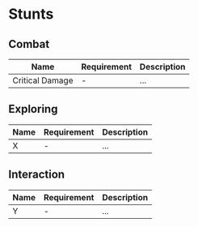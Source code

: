 # Stunts

## Combat

| Name            | Requirement | Description |
|-----------------|-------------|-------------|
| Critical Damage | -           | ...         |

## Exploring

| Name | Requirement | Description |
|------|-------------|-------------|
| X    | -           | ...         |

## Interaction

| Name | Requirement | Description |
|------|-------------|-------------|
| Y    | -           | ...         |
